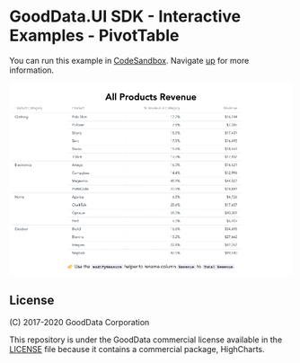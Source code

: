 # GoodData.UI SDK - Interactive Examples - PivotTable

You can run this example in [CodeSandbox](https://codesandbox.io/s/github/gooddata/gooddata-ui-examples/tree/master/example-pivottable?file=/src/App/index.js). Navigate [up](https://github.com/gooddata/gooddata-ui-examples) for more information.

[![PivotTable](/assets/example-localhost-pivottable.png)](https://codesandbox.io/s/github/gooddata/gooddata-ui-examples/tree/master/example-pivottable?file=/src/App/index.js)

## License

(C) 2017-2020 GoodData Corporation

This repository is under the GoodData commercial license available in the [LICENSE](LICENSE) file because it contains a commercial package, HighCharts.
